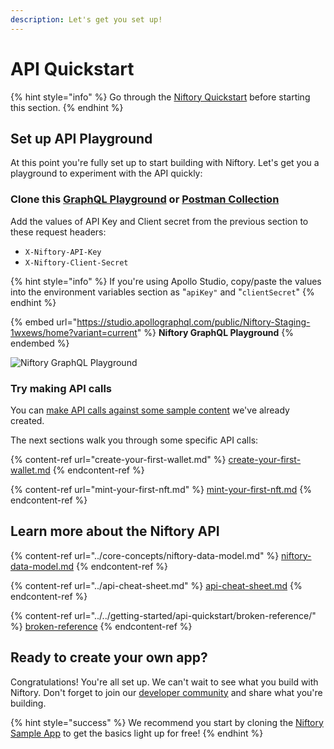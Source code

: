 ```yaml
---
description: Let's get you set up!
---
```


# API Quickstart

{% hint style="info" %}
Go through the [Niftory Quickstart](../niftory-quickstart.md) before starting this section.
{% endhint %}

## Set up API Playground

At this point you're fully set up to start building with Niftory. Let's get you a playground to experiment with the API quickly:

### **Clone this** [**GraphQL Playground**](https://studio.apollographql.com/public/Niftory-Staging-1wxews/home?variant=current) **or** [**Postman Collection**](https://www.postman.com/dark-star-402968/workspace/niftory/collection/22409520-3f7f5cea-fe22-4589-beb5-5ff8d6fdca12?ctx=documentation)

Add the values of API Key and Client secret from the previous section to these request headers:

* `X-Niftory-API-Key`
* `X-Niftory-Client-Secret`

{% hint style="info" %}
If you're using Apollo Studio, copy/paste the values into the environment variables section as "`apiKey"` and "`clientSecret`"
{% endhint %}

{% embed url="https://studio.apollographql.com/public/Niftory-Staging-1wxews/home?variant=current" %}
**Niftory GraphQL Playground**
{% endembed %}

![Niftory GraphQL Playground](../../.gitbook/assets/image%20\(1\).png)

### **Try making API calls**

You can [make API calls against some sample content](api-calls-with-sample-content.md) we've already created.

The next sections walk you through some specific API calls:

{% content-ref url="create-your-first-wallet.md" %}
[create-your-first-wallet.md](create-your-first-wallet.md)
{% endcontent-ref %}

{% content-ref url="mint-your-first-nft.md" %}
[mint-your-first-nft.md](mint-your-first-nft.md)
{% endcontent-ref %}

## **Learn more about the Niftory API**

{% content-ref url="../core-concepts/niftory-data-model.md" %}
[niftory-data-model.md](../core-concepts/niftory-data-model.md)
{% endcontent-ref %}

{% content-ref url="../api-cheat-sheet.md" %}
[api-cheat-sheet.md](../api-cheat-sheet.md)
{% endcontent-ref %}

{% content-ref url="../../getting-started/api-quickstart/broken-reference/" %}
[broken-reference](../../getting-started/api-quickstart/broken-reference/)
{% endcontent-ref %}

## Ready to create your own app?

Congratulations! You're all set up. We can't wait to see what you build with Niftory. Don't forget to join our [developer community](../../now-available-to-everyone.md) and share what you're building.

{% hint style="success" %}
We recommend you start by cloning the [Niftory Sample App](../niftory-sample-app/) to get the basics light up for free!
{% endhint %}
